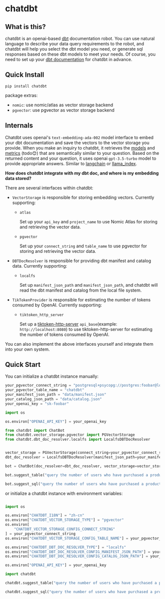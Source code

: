 # chatdbt

## What is this?
chatdbt is an openai-based [dbt](https://www.getdbt.com/) documentation robot. You can use natural language to describe your data query requirements to the robot, and chatdbt will help you select the dbt model you need, or generate sql responses based on these dbt models to meet your needs. Of course, you need to set up your [dbt documentation](https://docs.getdbt.com/reference/commands/cmd-docs) for chatdbt in advance.

## Quick Install

`pip install chatdbt`

package extras:
- `nomic`: use nomic/atlas as vector storage backend
- `pgvector`: use pgvector as vector storage backend

## Internals

Chatdbt uses openai's `text-embedding-ada-002` model interface to embed your dbt documentation and save the vectors to the vector storage you provide. When you make an inquiry to chatdbt, it retrieves the [models](https://docs.getdbt.com/docs/build/models) and [metrics](https://docs.getdbt.com/docs/build/metrics) (todo😊) that are semantically similar to your question. Based on the returned content and your question, it uses openai `gpt-3.5-turbo` model to provide appropriate answers. Similar to [langchain](https://github.com/hwchase17/langchain) or [llama_index](https://github.com/jerryjliu/llama_index).


**How does chatdbt integrate with my dbt doc, and where is my embedding data stored?**

There are several interfaces within chatdbt:
- `VectorStorage` is responsible for storing embedding vectors. Currently supporting:
  - `atlas`

    Set up your `api_key` and `project_name` to use Nomic Atlas for storing and retrieving the vector data.

  - `pgvector`

    Set up your `connect_string` and `table_name` to use pgvector for storing and retrieving the vector data.
- `DBTDocResolver` is responsible for providing dbt manifest and catalog data. Currently supporting:
  - `localfs`

    Set up `manifest_json_path` and `manifest_json_path`, and chatdbt will read the dbt manifest and catalog from the local file system.
- `TikTokenProvider` is responsible for estimating the number of tokens consumed by OpenAI. Currently supporting:
  - `tiktoken_http_server`

    Set up a [tiktoken-http-server](https://github.com/howdymic/tiktoken-server) `api_base`(example: `http://localhost:8080`) to use tiktoken-http-server for estimating the number of tokens consumed by OpenAI.

You can also implement the above interfaces yourself and integrate them into your own system.

## Quick Start

You can initialize a chatdbt instance manually:

```python
your_pgvector_connect_string = "postgresql+psycopg://postgres:foobar@localhost:5432/chatdbt"
your_pgvector_table_name = "chatdbt"
your_manifest_json_path = "data/manifest.json"
your_catalog_json_path = "data/catalog.json"
your_openai_key = "sk-foobar"
```

```python
import os

os.environ["OPENAI_API_KEY"] = your_openai_key

from chatdbt import ChatBot
from chatdbt.vector_storage.pgvector import PGVectorStorage
from chatdbt.dbt_doc_resolver.localfs import LocalfsDBTDocResolver


vector_storage = PGVectorStorage(connect_string=your_pgvector_connect_string, table_name=your_pgvector_table_name)
dbt_doc_resolver = LocalfsDBTDocResolver(manifest_json_path=your_manifest_json_path, catalog_json_path=your_catalog_json_path)

bot = ChatBot(doc_resolver=dbt_doc_resolver, vector_storage=vector_storage, tiktoken_provider=None)

bot.suggest_table("query the number of users who have purchased a product")

bot.suggest_sql("query the number of users who have purchased a product")
```

or initialize a chatdbt instance with environment variables:

```python

import os

os.environ["CHATDBT_I18N"] = "zh-cn"
os.environ["CHATDBT_VECTOR_STORAGE_TYPE"] = "pgvector"
os.environ[
    "CHATDBT_VECTOR_STORAGE_CONFIG_CONNECT_STRING"
] = your_pgvector_connect_string
os.environ["CHATDBT_VECTOR_STORAGE_CONFIG_TABLE_NAME"] = your_pgvector_table_name

os.environ["CHATDBT_DBT_DOC_RESOLVER_TYPE"] = "localfs"
os.environ["CHATDBT_DBT_DOC_RESOLVER_CONFIG_MANIFEST_JSON_PATH"] = your_manifest_json_path
os.environ["CHATDBT_DBT_DOC_RESOLVER_CONFIG_CATALOG_JSON_PATH"] = your_catalog_json_path

os.environ["OPENAI_API_KEY"] = your_openai_key

import chatdbt

chatdbt.suggest_table("query the number of users who have purchased a product")

chatdbt.suggest_sql("query the number of users who have purchased a product")
```
